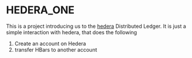 # HEDERA_ONE

This is a project introducing us to the [hedera](https://hedera.com/) Distributed Ledger.
It is just a simple interaction with hedera, that does the following

   1. Create an account on Hedera
   2. transfer HBars to another account
